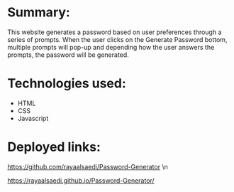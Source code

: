 # Summary:
This website generates a password based on user preferences through a series of prompts. When the user clicks on the Generate Password bottom, multiple prompts will pop-up and depending how the user answers the prompts, the password will be generated. 

# Technologies used:
- HTML
- CSS
- Javascript

# Deployed links:
https://github.com/rayaalsaedi/Password-Generator \n    


 https://rayaalsaedi.github.io/Password-Generator/




